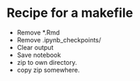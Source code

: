 # Recipe for a makefile

* Remove *.Rmd
* Remove .ipynb_checkpoints/
* Clear output
* Save notebook
* zip to own directory.
* copy zip somewhere.
